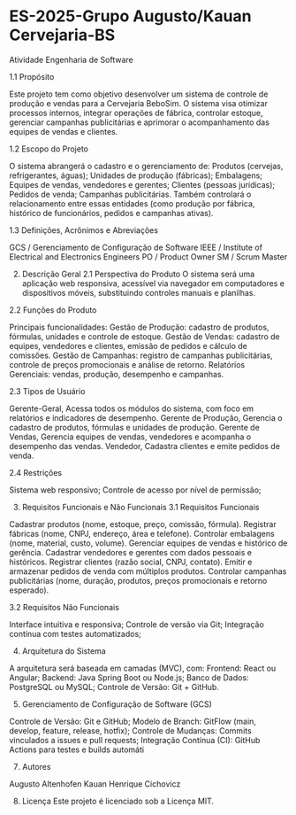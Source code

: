 # ES-2025-Grupo Augusto/Kauan Cervejaria-BS
Atividade Engenharia de Software

1.1 Propósito

Este projeto tem como objetivo desenvolver um sistema de controle de produção e vendas para a Cervejaria BeboSim.
O sistema visa otimizar processos internos, integrar operações de fábrica, controlar estoque, gerenciar campanhas publicitárias e aprimorar o acompanhamento das equipes de vendas e clientes.

1.2 Escopo do Projeto

O sistema abrangerá o cadastro e o gerenciamento de:
Produtos (cervejas, refrigerantes, águas);
Unidades de produção (fábricas);
Embalagens;
Equipes de vendas, vendedores e gerentes;
Clientes (pessoas jurídicas);
Pedidos de venda;
Campanhas publicitárias.
Também controlará o relacionamento entre essas entidades (como produção por fábrica, histórico de funcionários, pedidos e campanhas ativas).

1.3 Definições, Acrônimos e Abreviações

GCS / Gerenciamento de Configuração de Software
IEEE / Institute of Electrical and Electronics Engineers
PO / Product Owner
SM / Scrum Master

2. Descrição Geral
2.1 Perspectiva do Produto
O sistema será uma aplicação web responsiva, acessível via navegador em computadores e dispositivos móveis, substituindo controles manuais e planilhas.

2.2 Funções do Produto

Principais funcionalidades:
Gestão de Produção: cadastro de produtos, fórmulas, unidades e controle de estoque.
Gestão de Vendas: cadastro de equipes, vendedores e clientes, emissão de pedidos e cálculo de comissões.
Gestão de Campanhas: registro de campanhas publicitárias, controle de preços promocionais e análise de retorno.
Relatórios Gerenciais: vendas, produção, desempenho e campanhas.

2.3 Tipos de Usuário

Gerente-Geral, Acessa todos os módulos do sistema, com foco em relatórios e indicadores de desempenho.
Gerente de Produção, Gerencia o cadastro de produtos, fórmulas e unidades de produção.
Gerente de Vendas, Gerencia equipes de vendas, vendedores e acompanha o desempenho das vendas.
Vendedor, Cadastra clientes e emite pedidos de venda.

2.4 Restrições

Sistema web responsivo;
Controle de acesso por nível de permissão;

3. Requisitos Funcionais e Não Funcionais
3.1 Requisitos Funcionais

Cadastrar produtos (nome, estoque, preço, comissão, fórmula).
Registrar fábricas (nome, CNPJ, endereço, área e telefone).
Controlar embalagens (nome, material, custo, volume).
Gerenciar equipes de vendas e histórico de gerência.
Cadastrar vendedores e gerentes com dados pessoais e históricos.
Registrar clientes (razão social, CNPJ, contato).
Emitir e armazenar pedidos de venda com múltiplos produtos.
Controlar campanhas publicitárias (nome, duração, produtos, preços promocionais e retorno esperado).

3.2 Requisitos Não Funcionais

Interface intuitiva e responsiva;
Controle de versão via Git;
Integração contínua com testes automatizados;

4. Arquitetura do Sistema

A arquitetura será baseada em camadas (MVC), com:
Frontend: React ou Angular;
Backend: Java Spring Boot ou Node.js;
Banco de Dados: PostgreSQL ou MySQL;
Controle de Versão: Git + GitHub.

5. Gerenciamento de Configuração de Software (GCS)

Controle de Versão: Git e GitHub;
Modelo de Branch: GitFlow (main, develop, feature, release, hotfix);
Controle de Mudanças: Commits vinculados a issues e pull requests;
Integração Contínua (CI): GitHub Actions para testes e builds automáti

7. Autores

Augusto Altenhofen
Kauan Henrique Cichovicz

8. Licença
Este projeto é licenciado sob a Licença MIT.
